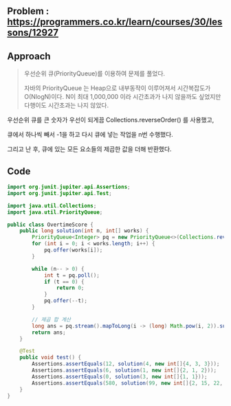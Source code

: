 ## Problem : https://programmers.co.kr/learn/courses/30/lessons/12927

## Approach

> 우선순위 큐(PriorityQueue)를 이용하여 문제를 풀었다.
>
> 자바의 PriorityQueue 는 Heap으로 내부동작이 이루어져서 시간복잡도가 O(NlogN)이다.
> N이 최대 1,000,000 이라 시간초과가 나지 않을까도 싶었지만 다행이도 시간초과는 나지 않았다.

우선순위 큐를 큰 숫자가 우선이 되게끔 Collections.reverseOrder() 를 사용했고,

큐에서 하나씩 빼서 -1을 하고 다시 큐에 넣는 작업을 n번 수행했다.

그리고 난 후, 큐에 있는 모든 요소들의 제곱한 값을 더해 반환했다.

## Code

```java
import org.junit.jupiter.api.Assertions;
import org.junit.jupiter.api.Test;

import java.util.Collections;
import java.util.PriorityQueue;

public class OvertimeScore {
    public long solution(int n, int[] works) {
        PriorityQueue<Integer> pq = new PriorityQueue<>(Collections.reverseOrder());
        for (int i = 0; i < works.length; i++) {
            pq.offer(works[i]);
        }

        while (n-- > 0) {
            int t = pq.poll();
            if (t == 0) {
                return 0;
            }
            pq.offer(--t);
        }

        // 제곱 합 계산
        long ans = pq.stream().mapToLong(i -> (long) Math.pow(i, 2)).sum();
        return ans;
    }

    @Test
    public void test() {
        Assertions.assertEquals(12, solution(4, new int[]{4, 3, 3}));
        Assertions.assertEquals(6, solution(1, new int[]{2, 1, 2}));
        Assertions.assertEquals(0, solution(3, new int[]{1, 1}));
        Assertions.assertEquals(580, solution(99, new int[]{2, 15, 22, 55, 55}));
    }
}

```

